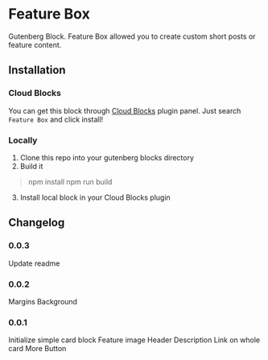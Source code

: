 # Feature Box

Gutenberg Block.
Feature Box allowed you to create custom short posts or feature content.

## Installation

### Cloud Blocks

You can get this block through [Cloud Blocks](https://wordpress.org/plugins/cloud-blocks/) plugin panel. Just search `Feature Box` and click install!

### Locally

1. Clone this repo into your gutenberg blocks directory
2. Build it
> npm install
> npm run build
3. Install local block in your Cloud Blocks plugin

## Changelog

### 0.0.3
Update readme

### 0.0.2
Margins
Background

### 0.0.1
Initialize simple card block
Feature image
Header
Description
Link on whole card
More Button
